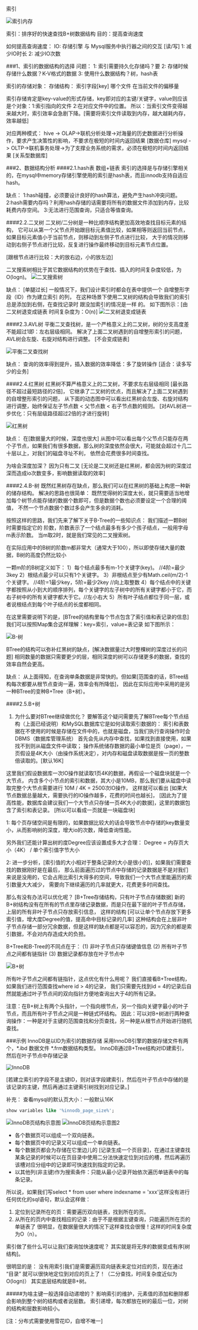 索引


![索引内存](./image/索引内存.png)

索引：排序好的快速查找B+树数据结构
目的：提高查询速度

如何提高查询速度： 
IO: 存储引擎 与 Mysql服务中执行器之间的交互 [读/写]
1: 减少IO时长
2: 减少IO次数


###1、索引的数据结构的选择
问题：
1: 索引需要持久化存储吗？要
2: 存储时候存储什么数据？K-V格式的数据
3: 使用什么数据结构？树，hash表


索引的存储对象：
存储结构：
索引字段[key] 哪个文件 在当前文件的偏移量

索引存储肯定是key-value的形式存储，key即对应的主键/关键字，value则应该是个对象：1:索引指向的文件  2:在对应文件中的位置。
所以：当索引文件变得越来越大时，索引效率会急剧下降。[需要将索引文件读取到内存，越大越耗内存，效率越低]

对应两种模式：
hive  -> OLAP->联机分析处理->对海量的历史数据进行分析操作，要求产生决策性的影响，不要求在极短的时间内返回结果 [数据仓库]
mysql -> OLTP->联机事务处理->为了支撑业务系统的需求，必须在极短的时间内返回结果 [关系型数据库]


###2、数据结构分析
####2.1.hash表
数组+链表
索引的选择是与存储引擎相关的，在mysql中memory存储引擎使用的索引是hash表，而且innodb支持自适应hash。

缺点：
1:hash碰撞，必须要设计良好的hash算法，避免产生hash冲突问题。
2:hash需要内存吗？利用hash存储的话需要将所有的数据文件添加到内存，比较耗费内存空间。
3:无法进行范围查询，只适合等值查询。


####2.2.二叉树
二叉树/二分树是一种比顺序结构更加高效地查找目标元素的结构，
它可以从第一个父节点开始跟目标元素值比较，如果相等则返回当前节点，
如果目标元素值小于当前节点，则移动到左侧子节点进行比较，
大于的情况则移动到右侧子节点进行比较，反复进行操作最终移动到目标元素节点位置。

[跟根节点进行比较：大的放右边，小的放左边]

二叉搜索树相比于其它数据结构的优势在于查找、插入的时间复杂度较低，为 O(logn)。
![二叉搜索树](./image/二叉搜索树-创建.png)

缺点：
[单腿过长]
一般情况下，我们设计索引时都会在表中提供一个 自增整形字段（ID）作为建立索引 的列，
在这种场景下使用二叉树的结构会导致我们的索引总是添加到右侧，在查找记录时 跟没加索引的情况是一样 的。
如下图所示：[由二叉树退变成链表 时间复杂度为：O(n)]
![二叉树退变成链表](./image/二叉树退变成链表.png)



####2.3.AVL树
平衡二叉查找树，是一个严格意义上的二叉树，树的分支高度差不能超过1即：左右层级相同。
解决了上面二叉树遇到的自增整形索引的问题，AVL树会左旋、右旋对结构进行调整。 [不会变成链表]

![平衡二叉查找树](./image/平衡二叉查找树.png)

缺点：
查询的效率得到提升，插入数据的效率降低：多了旋转操作
[适合：读多写少的业务]


####2.4.红黑树
红黑树不算严格意义上的二叉树，不要求左右层级相同 [最长路径不超过最短路径的2倍]，
它继承了二叉树的优点，而且解决了上面二叉树遇到的自增整形索引的问题，
从下面的动态图中可以看出红黑树会左旋、右旋对结构进行调整，始终保证左子节点数 < 父节点数 < 右子节点数的规则。 
[对AVL树进一步优化：只有层级路径超过2倍的才进行旋转]

![红黑树](./image/红黑树.png)

缺点：
在[数据量大的时候，深度也很大]
从图中可以看出每个父节点只能存在两个子节点，如果我们有很多数据，那么树的深度依然会很大，可能就会超过十几二十层以上，对我们的磁盘寻址不利，
依然会花费很多时间查找。

为啥会深度加深？
因为只有二叉
[无论是二叉树还是红黑树，都会因为树的深度过深而造成io次数变多，影响数据读取的效率]


####2.4.B-树
既然红黑树存在缺点，那么我们可以在红黑树的基础上构思一种新的储存结构。
解决的思路也很简单：
既然觉得树的深度太长，就只需要适当地增加每个树节点能存储的数据个数即可，但是数据个数也必须要设定一个合理的阈值，
不然一个节点数据个数过多会产生多余的消耗。

按照这样的思路，我们先来了解下关于B-Tree的一些知识点：
我们描述一颗B树时需要指定它的 阶数，阶数表示了一个结点最多有多少个孩子结点，一般用字母m表示阶数。
当m取2时，就是我们常见的二叉搜索树。

在实际应用中的B树的阶数m都非常大（通常大于100），所以即使存储大量的数据，B树的高度仍然比较小

一颗m阶的B树定义如下：
1）每个结点最多有m-1个关键字(key)。 			//4阶=最少3key
2）根结点最少可以只有1个关键字。
3）非根结点至少有Math.ceil(m/2)-1个关键字。	//4阶=1最少key，5阶=最少2key			//向上取整数
4）每个结点中的关键字都按照从小到大的顺序排列，每个关键字的左子树中的所有关键字都小于它，而右子树中的所有关键字都大于它。//左小右大
5）所有叶子结点都位于同一层，或者说根结点到每个叶子结点的长度都相同。

在这里需要说明下的是，[BTree的结构里每个节点包含了索引值和表记录的信息]
我们可以按照Map集合这样理解：key=索引，value=表记录
如下图所示：

![B-树](./image/B-树.png)

BTree的结构可以弥补红黑树的缺点，[解决数据量过大时整棵树的深度过长的问题]
相同数量的数据只需要更少的层，相同深度的树可以存储更多的数据，查找的效率自然会更高。

缺点：
从上面得知，在查询单条数据是非常快的。但如果[范围查的话，BTree结构每次都要从根节点查询一遍，效率会有所降低]，
因此在实际应用中采用的是另一种BTree的变种B+Tree（B+树）。


####2.5.B+树
1. 为什么要对BTree继续做优化？
要解答这个疑问需要先了解BTree每个节点结构（上面已经说明）和MySQL数据库它是如何读取索引数据的：
索引和表数据在不使用的时候是存储在文件中的，也就是磁盘，当我们执行查询操作时会DBMS（数据库管理系统）
首先会先从内存中查找，如果找到直接使用，如果找不到则从磁盘文件中读取；
操作系统储存数据的最小单位是页（page），一页假设是4K大小（由操作系统决定），对内存和磁盘读取数据是按一页的整数倍读取的。[默认16K]

这里我们假设数据库一次IO操作就读取1页4K的数据，再假设一个磁盘块就是一个大节点，
内含多个小节点的索引和数据，其大小是10MB，那么我们要从磁盘中读取完整个大节点需要进行 10M / 4K = 2500次IO操作，
这样就可以看出 [如果大节点数据总量越大，需要执行的IO操作越多，花费的时间也越长]，
[因此为了提高性能，数据库会建议我们一个大节点只存储一页4K大小的数据]，这里的数据包含了索引和表记录。 [所以可以看成一页就是一块磁盘块]

1: 每个页存储空间是有限的，如果数据比较大的话会导致节点中存储的key数量变小，从而影响树的深度，增大io的次数，降低查询性能。

另外我们还能计算出树的度Degree应该设置成多大才合理：
Degree = 内存页大小（4K） / 单个索引值字节大小

2: 进一步分析，[索引值的大小相对于整条记录的大小是很小的]，如果我们需要查找的数据刚好是在最后，
那么前面遍历过的节点中存储的记录数据是不是对我们来说是没用的，它会占用比索引大得多的空间，导致我们一个大节点里能遍历的索引数量大大减少，
需要向下继续遍历的几率就更大，花费更多时间查找。


那么有没有办法可以优化呢？
[B+Tree存储结构，只有叶子节点存储数据]
新的B+树结构没有在所有的节点里存储记录数据，而是只在最下层的叶子节点存储，上层的所有非叶子节点只存放索引信息，
这样的结构 [可以让单个节点存放下更多索引值，增大度Degree的值，提高命中目标记录的几率]
这种结构会在上层非叶子节点存储一部分冗余数据，但是这样的缺点都是可以容忍的，因为冗余的都是索引数据，不会对内存造成大的负担。

B+Tree和B-Tree的不同点在于：
  (1) 非叶子节点只存储键值信息
  (2) 所有叶子节点之间都有链指针
  (3) 数据记录都存放在叶子节点中
  
![B+树](./image/B+树.png)

所有叶子节点之间都有链指针，这点优化有什么用呢？
我们直接看B+Tree结构，如果我们进行范围查找where id > 4的记录，
我们只需要先找到id = 4的记录后自然就能通过叶子节点间的双向指针方便地查询出大于4的所有记录。

注意：在B+树上有两个头指针，一个指向根节点，另一个指向关键字最小的叶子节点，而且所有叶子节点之间是一种链式环结构。
因此：可以对B+树进行两种查询操作：一种是对于主键的范围查找和分页查找，另一种是从根节点开始进行随机查找。


###示例
InnoDB是以ID为索引的数据存储
采用InnoDB引擎的数据存储文件有两个，*.ibd   数据文件    *.frm数据结构类型。
InnoDB通过B+Tree结构对ID建索引，然后在叶子节点中存储记录

![InnoDB](./image/InnoDB.tiff)

[若建立索引的字段不是主键ID，则对该字段建索引，然后在叶子节点中存储的是该记录的主键，然后再通过主键索引树找到对应记录。]

补充：
查看mysql的默认页大小：一般默认16K
```sql
show variables like '%innodb_page_size%';
```

![InnoDB页结构示意图](./image/InnoDB页结构示意图.jpg)
![InnoDB页结构示意图2](./image/InnoDB页结构示意图2.jpg)

* 各个数据页可以组成一个双向链表。
* 每个数据页中的记录又可以组成一个单向链表。
* 每个数据页都会为存储在它里边儿的 [记录生成一个页目录]，在通过主键查找某条记录的时候可以在页目录中使用二分法快速定位到对应的槽，然后再遍历该槽对应分组中的记录即可快速找到指定的记录。
* 以其他列(非主键)作为搜索条件：只能从最小记录开始依次遍历单链表中的每条记录。

所以说，如果我们写select * from user where indexname = 'xxx'这样没有进行任何优化的sql语句，默认会这样做：
1. 定位到记录所在的页：需要遍历双向链表，找到所在的页。
2. 从所在的页内中查找相应的记录：由于不是根据主键查询，只能遍历所在页的单链表了
   很明显，在数据量很大的情况下这样查找会很慢！这样的时间复杂度为O（n）。


索引做了些什么可以让我们查询加快速度呢？
其实就是将无序的数据变成有序[树结构]。

很明显的是：
没有用索引我们是需要遍历双向链表来定位对应的页，现在通过 “目录” 就可以很快地定位到对应的页上了！（二分查找，时间复杂度近似为O(logn)）
其实底层结构就是B+树。



#####为啥主键一般选择自动递增的？
影响索引的维护，元素值的添加和删除都会影响到整个树的结构或者说层数。
索引递增，每次都放在树的最后一位，对树的结构和层数影响较小。

[注：分布式需要使用雪花ID，自增不唯一]